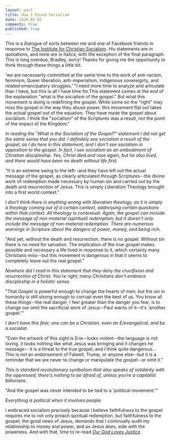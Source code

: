 ```yaml
---
layout: post
title: How I Found Socialism
date: 2020-02-01
comments: true
published: true
---
```


This is a dialogue of sorts between me and one of Facebook friends in response to [The Institute for Christian Socialism](https://christiansocialism.com/christian-socialism-statement/). His statements are in quotations, and mine are in italics, with the exception of the final paragraph. This is long overdue, Bradley, sorry! Thanks for giving me the opportunity to think through these things a little bit.

'we are necessarily committed at the same time to the work of anti-racism, feminism, Queer liberation, anti-imperialism, indigenous sovereignty, and related emancipatory struggles.'
"I need more time to analyze and articulate than I have, but this is all I have time for.This statement comes at the end of the explanation "what is the socialism of the gospel." But what this movement is doing is redefining the gospel. While some on the "right" may miss the gospel in the way they abuse power, this movement flat out takes the actual gospel out of the equation. They have made the gospel about socialism. I think the "socialism" of the Scriptures was a result, not the point of the impact of the Kingdom."

*In reading the "What is the Socialism of the Gospel?" statement I did not get the same sense that you did. I definitely see socialism a result of the gospel, as I do here in this statement, and I don't see socialism in opposition to the gospel. In fact, I see socialism as an embodiment of Christian discipleship. Yes, Christ died and rose again, but he also lived, and there would have been no death without life first.*

"It is an extreme swing to the left--and they have left out the actual message of the gospel, as clearly articulated through Scriptures--the divine work of redemption made necessary by human sin and carried out by the death and resurrection of Jesus. This is simply Liberation Theology brought into a first world context."

*I don't think there is anything wrong with liberation theology, as it is simply a theology coming out of a certain context, addressing certain questions within that context. All theology is contextual. Again, the gospel can include the message of non-material (spiritual) redemption, but it doesn't only include the message of non-material redemption. There are numerous warnings in Scripture about the dangers of power, money, and being rich.*

"And yet, without the death and resurrection, there is no gospel. Without sin there is no need for salvation. The implication of the true gospel makes possible and necessary a life lived in response to it, which certainly many Christians miss--but this movement is dangerous in that it seems to completely leave out the real gospel."

*Nowhere did I read in this statement that they deny the crucifixion and resurrection of Christ. You're right; many Christians don't embrace discipleship in a holistic sense.*

"That Gospel is powerful enough to change the hearts of men; but the sin in humanity is still strong enough to corrupt even the best of us. You know all these things--the real danger, I feel greater than the danger you fear, is to change our omit the sacrificial work of Jesus--Paul warns of it--it's 'another gospel.'"

*I don't have this fear; one can be a Christian, even an E/evangelical, and be a socialist.*

"Even the artwork of this sight is Erie--looks violent--the language is not loving. it looks nothing like what Jesus was bringing and it changes he message-- it is a threat to the true gospel, and I think quite dangerous... This is not an endorsement of Falwell, Trump, or anyone else--but it is a reminder that we are never to change or manipulate the gospel--or omit it."

*This is standard revolutionary symbolism that also speaks of solidarity with the oppressed; there's nothing to be afraid of, unless you're a capitalist billionaire.*

"And the gospel was never intended to be tied to a 'political movement.'"

*Everything is political when it involves people.*

I embraced socialism precisely because I believe faithfulness to the gospel requires me to not only preach spiritual redemption, but faithfulness to the gospel, the good news of Jesus, demands that I continually audit my relationship to money and power, and as Jesus does, side with the powerless. And with that, time to re-read _[Our God Loves Justice](https://sdrp.me/2019/04/16/christians-must-be-socialists/)_.